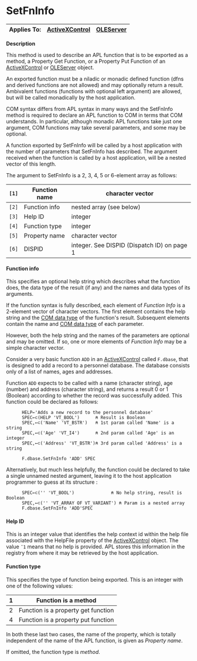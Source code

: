 




<h1 class="heading"><span class="name">SetFnInfo</span></h1>

| Applies To: | [ActiveXControl](./activexcontrol.md) | [OLEServer](./oleserver.md) |
| --- | --- | ---  |


**Description**


This method is used to describe an APL function that is to be exported as a method, a Property Get Function, or a Property Put Function of an [ActiveXControl](./activexcontrol.md) or [OLEServer](./oleserver.md) object.



An exported function must be a niladic or monadic defined function (dfns and derived functions are not allowed) and may optionally return a result. Ambivalent functions (functions with optional left argument) are allowed, but will be called monadically by the host application.


COM syntax differs from APL syntax in many ways and the SetFnInfo method is required to declare an APL function to COM in terms that COM understands. In particular, although monadic APL functions take just one argument, COM functions may take several parameters, and some may be optional.


A function exported by SetFnInfo will be called by a host application with the number of parameters that SetFnInfo has described. The argument received when the function is called by a host application, will be a nested vector of this length.



The argument to SetFnInfo is a 2, 3, 4, 5 or 6-element array as follows:


| `[1]` | Function name | character vector |
| --- | --- | ---  |
| `[2]` | Function info | nested array (see below) |
| `[3]` | Help ID | integer |
| `[4]` | Function type | integer |
| `[5]` | Property name | character vector |
| `[6]` | DISPID | integer. See DISPID (Dispatch ID) on page 1 |


#### Function info


This specifies an optional help string which describes what the function does, the data type of the result (if any) and the names and data types of its arguments.


If the function syntax is fully described, each element of *Function Info* is a 2-element vector of character vectors. The first element contains the help string and the [COM data type](../Miscellaneous/COM%20data%20types.htm) of the function's result. Subsequent elements contain the name and [COM data type](../Miscellaneous/COM%20data%20types.htm) of each parameter.


However, both the help string and the names of the parameters are optional and may be omitted. If so, one or more elements of *Function Info* may be a simple character vector.


Consider a very basic function `ADD` in an [ActiveXControl](./activexcontrol.md) called `F.dbase`, that is designed to add a record to a personnel database. The database consists only of a list of names, ages and addresses.


Function `ADD` expects to be called with a name (character string), age (number) and address (character string), and returns a result 0 or 1 (Boolean) according to whether the record was successfully added. This function could be declared as follows:
```apl
      HELP←'Adds a new record to the personnel database'
      SPEC←⊂(HELP 'VT_BOOL')      ⍝ Result is Boolean     
      SPEC,←⊂('Name' 'VT_BSTR')   ⍝ 1st param called 'Name' is a string   
      SPEC,←⊂('Age' 'VT_I4')      ⍝ 2nd param called 'Age' is an integer  
      SPEC,←⊂('Address' 'VT_BSTR')⍝ 3rd param called 'Address' is a string

      F.dbase.SetFnInfo 'ADD' SPEC
```


Alternatively, but much less helpfully, the function could be declared to take a single unnamed nested argument, leaving it to the host application programmer to guess at its structure :
```apl
      SPEC←⊂('' 'VT_BOOL')              ⍝ No help string, result is Boolean
      SPEC,←⊂('' 'VT_ARRAY OF VT_VARIANT') ⍝ Param is a nested array
      F.dbase.SetFnInfo 'ADD'SPEC
```


#### Help ID


This is an integer value that identifies the help context id within the help file associated with the HelpFile property of the [ActiveXControl](./activexcontrol.md) object. The value `¯1` means that no help is provided. APL stores this information in the registry from where it may be retrieved by the host application.



#### Function type


This specifies the type of function being exported. This is an integer with one of the following values:


| 1 | Function is a method |
| --- | ---  |
| 2 | Function is a property get function |
| 4 | Function is a property put function |



In both these last two cases, the name of the property, which is totally independent of the name of the APL function, is given as *Property name*.


If omitted, the function type is *method*.


